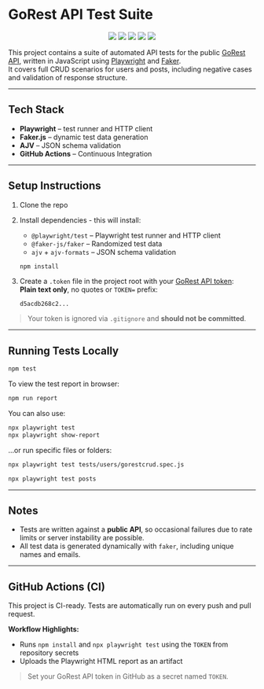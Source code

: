 # GoRest API Test Suite

<p align="center">
  <img src="https://img.shields.io/badge/Framework-Playwright-red?style=flat-square" />
  <img src="https://img.shields.io/badge/Language-JavaScript-yellow?style=flat-square" />
  <img src="https://img.shields.io/badge/Type-API%20Tests-blue?style=flat-square" />
  <img src="https://img.shields.io/badge/Data-Faker.js-green?style=flat-square" />
  <img src="https://img.shields.io/badge/CI-GitHub%20Actions-purple?style=flat-square" />
</p>

This project contains a suite of automated API tests for the public [GoRest API](https://gorest.co.in/), written in JavaScript using [Playwright](https://playwright.dev/) and [Faker](https://fakerjs.dev/).  
It covers full CRUD scenarios for users and posts, including negative cases and validation of response structure.

---

## Tech Stack

- **Playwright** – test runner and HTTP client
- **Faker.js** – dynamic test data generation
- **AJV** – JSON schema validation
- **GitHub Actions** – Continuous Integration

---

## Setup Instructions

1. Clone the repo
2. Install dependencies - this will install:

   - `@playwright/test` – Playwright test runner and HTTP client
   - `@faker-js/faker` – Randomized test data
   - `ajv` + `ajv-formats` – JSON schema validation

   ```bash
   npm install
   ```

3. Create a `.token` file in the project root with your [GoRest API token](https://gorest.co.in/consumer/login):  
   **Plain text only**, no quotes or `TOKEN=` prefix:

   ```
   d5acdb268c2...
   ```

> Your token is ignored via `.gitignore` and **should not be committed**.

---

## Running Tests Locally

```bash
npm test
```

To view the test report in browser:

```bash
npm run report
```

You can also use:

```bash
npx playwright test
npx playwright show-report
```

...or run specific files or folders:

```bash
npx playwright test tests/users/gorestcrud.spec.js
```

```bash
npx playwright test posts
```

---

## Notes

- Tests are written against a **public API**, so occasional failures due to rate limits or server instability are possible.
- All test data is generated dynamically with `faker`, including unique names and emails.

---

## GitHub Actions (CI)

This project is CI-ready. Tests are automatically run on every push and pull request.

**Workflow Highlights:**

- Runs `npm install` and `npx playwright test` using the `TOKEN` from repository secrets
- Uploads the Playwright HTML report as an artifact

> Set your GoRest API token in GitHub as a secret named `TOKEN`.

